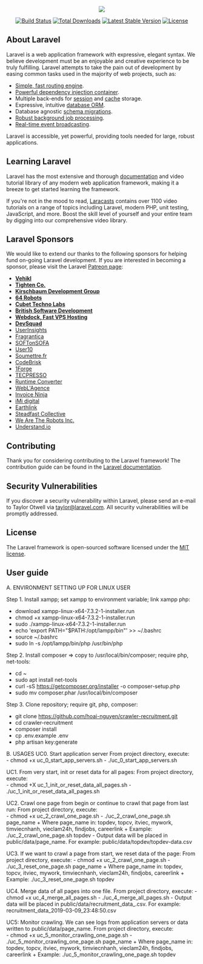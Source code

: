 <p align="center"><img src="https://laravel.com/assets/img/components/logo-laravel.svg"></p>

<p align="center">
<a href="https://travis-ci.org/laravel/framework"><img src="https://travis-ci.org/laravel/framework.svg" alt="Build Status"></a>
<a href="https://packagist.org/packages/laravel/framework"><img src="https://poser.pugx.org/laravel/framework/d/total.svg" alt="Total Downloads"></a>
<a href="https://packagist.org/packages/laravel/framework"><img src="https://poser.pugx.org/laravel/framework/v/stable.svg" alt="Latest Stable Version"></a>
<a href="https://packagist.org/packages/laravel/framework"><img src="https://poser.pugx.org/laravel/framework/license.svg" alt="License"></a>
</p>

## About Laravel

Laravel is a web application framework with expressive, elegant syntax. We believe development must be an enjoyable and creative experience to be truly fulfilling. Laravel attempts to take the pain out of development by easing common tasks used in the majority of web projects, such as:

- [Simple, fast routing engine](https://laravel.com/docs/routing).
- [Powerful dependency injection container](https://laravel.com/docs/container).
- Multiple back-ends for [session](https://laravel.com/docs/session) and [cache](https://laravel.com/docs/cache) storage.
- Expressive, intuitive [database ORM](https://laravel.com/docs/eloquent).
- Database agnostic [schema migrations](https://laravel.com/docs/migrations).
- [Robust background job processing](https://laravel.com/docs/queues).
- [Real-time event broadcasting](https://laravel.com/docs/broadcasting).

Laravel is accessible, yet powerful, providing tools needed for large, robust applications.

## Learning Laravel

Laravel has the most extensive and thorough [documentation](https://laravel.com/docs) and video tutorial library of any modern web application framework, making it a breeze to get started learning the framework.

If you're not in the mood to read, [Laracasts](https://laracasts.com) contains over 1100 video tutorials on a range of topics including Laravel, modern PHP, unit testing, JavaScript, and more. Boost the skill level of yourself and your entire team by digging into our comprehensive video library.

## Laravel Sponsors

We would like to extend our thanks to the following sponsors for helping fund on-going Laravel development. If you are interested in becoming a sponsor, please visit the Laravel [Patreon page](https://patreon.com/taylorotwell):

- **[Vehikl](https://vehikl.com/)**
- **[Tighten Co.](https://tighten.co)**
- **[Kirschbaum Development Group](https://kirschbaumdevelopment.com)**
- **[64 Robots](https://64robots.com)**
- **[Cubet Techno Labs](https://cubettech.com)**
- **[British Software Development](https://www.britishsoftware.co)**
- **[Webdock, Fast VPS Hosting](https://www.webdock.io/en)**
- **[DevSquad](https://devsquad.com)**
- [UserInsights](https://userinsights.com)
- [Fragrantica](https://www.fragrantica.com)
- [SOFTonSOFA](https://softonsofa.com/)
- [User10](https://user10.com)
- [Soumettre.fr](https://soumettre.fr/)
- [CodeBrisk](https://codebrisk.com)
- [1Forge](https://1forge.com)
- [TECPRESSO](https://tecpresso.co.jp/)
- [Runtime Converter](http://runtimeconverter.com/)
- [WebL'Agence](https://weblagence.com/)
- [Invoice Ninja](https://www.invoiceninja.com)
- [iMi digital](https://www.imi-digital.de/)
- [Earthlink](https://www.earthlink.ro/)
- [Steadfast Collective](https://steadfastcollective.com/)
- [We Are The Robots Inc.](https://watr.mx/)
- [Understand.io](https://www.understand.io/)

## Contributing

Thank you for considering contributing to the Laravel framework! The contribution guide can be found in the [Laravel documentation](https://laravel.com/docs/contributions).

## Security Vulnerabilities

If you discover a security vulnerability within Laravel, please send an e-mail to Taylor Otwell via [taylor@laravel.com](mailto:taylor@laravel.com). All security vulnerabilities will be promptly addressed.

## License

The Laravel framework is open-sourced software licensed under the [MIT license](https://opensource.org/licenses/MIT).


## User guide

A. ENVIRONMENT SETTING UP FOR LINUX USER

Step 1. Install xampp; set xampp to environment variable; link xampp php: <br>
- download xampp-linux-x64-7.3.2-1-installer.run
- chmod +x xampp-linux-x64-7.3.2-1-installer.run
- sudo ./xampp-linux-x64-7.3.2-1-installer.run
- echo 'export PATH="$PATH:/opt/lampp/bin"' >> ~/.bashrc
- source ~/.bashrc
- sudo ln -s /opt/lampp/bin/php /usr/bin/php


Step 2. Install composer => copy to /usr/local/bin/composer; require php, net-tools: <br>
- cd ~
- sudo apt install net-tools
- curl -sS https://getcomposer.org/installer -o composer-setup.php
- sudo mv composer.phar /usr/local/bin/composer


Step 3. Clone repository; require git, php, composer: <br>
- git clone https://github.com/hoai-nguyen/crawler-recruitment.git
- cd crawler-recruitment
- composer install
- cp .env.example .env 
- php artisan key:generate


B. USAGES
UC0. Start application server From project directory, execute: <br> 
	- chmod +x uc_0_start_app_servers.sh
	- ./uc_0_start_app_servers.sh

UC1. From very start, init or reset data for all pages: From project directory, execute:  <br>
	- chmod +X uc_1_init_or_reset_data_all_pages.sh
	- ./uc_1_init_or_reset_data_all_pages.sh
	
UC2. Crawl one page from begin or continue to crawl that page from last run: From project directory, execute: <br>
	- chmod +x uc_2_crawl_one_page.sh
	- ./uc_2_crawl_one_page.sh page_name
		+ Where page_name in: topdev, topcv, itviec, mywork, timviecnhanh, vieclam24h, findjobs, careerlink
		+ Example: ./uc_2_crawl_one_page.sh topdev
	- Output data will be placed in public/data/page_name. For example: public/data/topdev/topdev-data.csv

UC3. If we want to crawl a page from start, we reset data of the page: From project directory, execute: 
	- chmod +x uc_2_crawl_one_page.sh
	- ./uc_3_reset_one_page.sh page_name
		+ Where page_name in: topdev, topcv, itviec, mywork, timviecnhanh, vieclam24h, findjobs, careerlink
		+ Example: ./uc_3_reset_one_page.sh topdev
	
UC4. Merge data of all pages into one file. From project directory, execute: 
	- chmod +x uc_4_merge_all_pages.sh
	- ./uc_4_merge_all_pages.sh
	- Output data will be placed in public/data/recruitment_data_<datetime>.csv. For example: recruitment_data_2019-03-09_23:48:50.csv

UC5: Monitor crawling. We can see logs from application servers or data written to public/data/page_name. From project directory, execute: <br>
	- chmod +x uc_5_monitor_crawling_one_page.sh
	- ./uc_5_monitor_crawling_one_page.sh page_name
		+ Where page_name in: topdev, topcv, itviec, mywork, timviecnhanh, vieclam24h, findjobs, careerlink
		+ Example: ./uc_5_monitor_crawling_one_page.sh topdev
	


